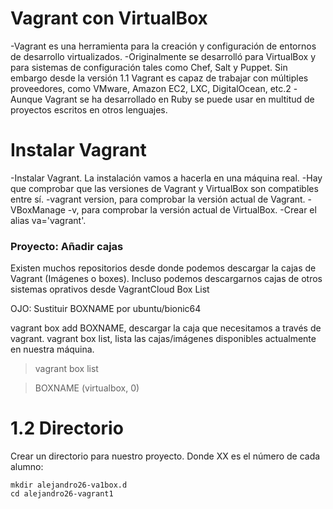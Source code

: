 # Vagrant con VirtualBox

-Vagrant es una herramienta para la creación y configuración de entornos de desarrollo virtualizados.
-Originalmente se desarrolló para VirtualBox y para sistemas de configuración tales como Chef, Salt y Puppet. Sin embargo desde la versión 1.1 Vagrant es capaz de trabajar con múltiples proveedores, como VMware, Amazon EC2, LXC, DigitalOcean, etc.2
-Aunque Vagrant se ha desarrollado en Ruby se puede usar en multitud de proyectos escritos en otros lenguajes.

# Instalar Vagrant

-Instalar Vagrant. La instalación vamos a hacerla en una máquina real.
-Hay que comprobar que las versiones de Vagrant y VirtualBox son compatibles entre sí.
-vagrant version, para comprobar la versión actual de Vagrant.
-VBoxManage -v, para comprobar la versión actual de VirtualBox.
-Crear el alias va='vagrant'.

### Proyecto: Añadir cajas

Existen muchos repositorios desde donde podemos descargar la cajas de Vagrant (Imágenes o boxes). Incluso podemos descargarnos cajas de otros sistemas oprativos desde VagrantCloud Box List

OJO: Sustituir BOXNAME por ubuntu/bionic64

vagrant box add BOXNAME, descargar la caja que necesitamos a través de vagrant.
vagrant box list, lista las cajas/imágenes disponibles actualmente en nuestra máquina.

> vagrant box list

> BOXNAME (virtualbox, 0)

# 1.2 Directorio

Crear un directorio para nuestro proyecto. Donde XX es el número de cada alumno:
~~~
mkdir alejandro26-va1box.d
cd alejandro26-vagrant1
~~~
